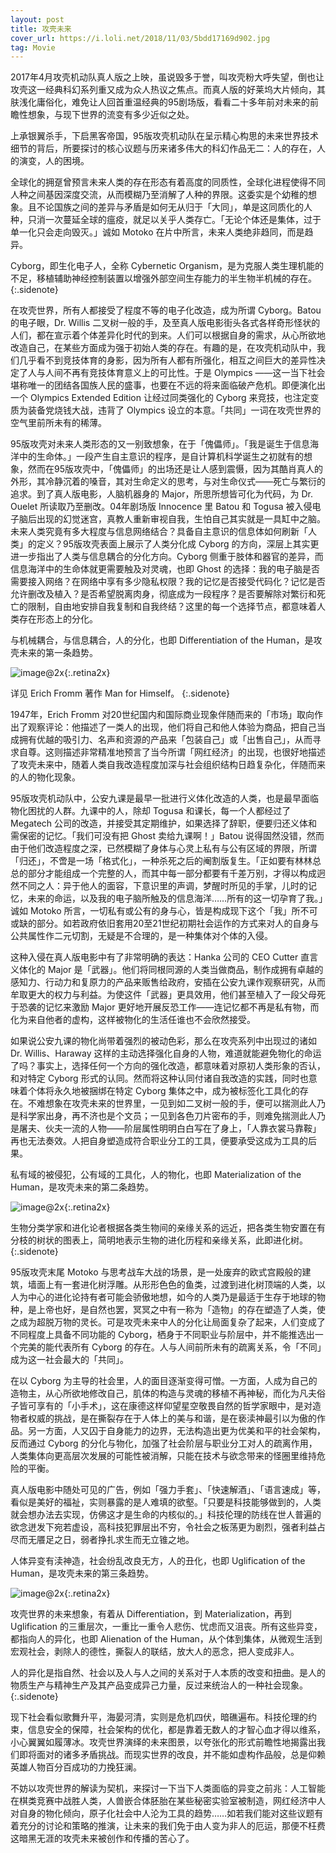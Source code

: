 ```yaml
---
layout: post
title: 攻壳未来
cover_url: https://i.loli.net/2018/11/03/5bdd17169d902.jpg
tag: Movie
---
```


2017年4月攻壳机动队真人版之上映，虽说毁多于誉，叫攻壳粉大呼失望，倒也让攻壳这一经典科幻系列重又成为众人热议之焦点。而真人版的好莱坞大片倾向，其肤浅化庸俗化，难免让人回首重温经典的95剧场版，看看二十多年前对未来的前瞻性想象，与现下世界的流变有多少近似之处。

上承银翼杀手，下启黑客帝国，95版攻壳机动队在呈示精心构思的未来世界技术细节的背后，所要探讨的核心议题与历来诸多伟大的科幻作品无二：人的存在，人的演变，人的困境。

全球化的拥趸曾预言未来人类的存在形态有着高度的同质性，全球化进程使得不同人种之间基因深度交流，从而模糊乃至消解了人种的界限。这委实是个幼稚的想象。且不论国族之间的差异与矛盾是如何无从归于「大同」，单是这同质化的人种，只消一次蔓延全球的瘟疫，就足以关乎人类存亡。「无论个体还是集体，过于单一化只会走向毁灭。」诚如 Motoko 在片中所言，未来人类绝非趋同，而是趋异。

Cyborg，即生化电子人，全称 Cybernetic Organism，是为克服人类生理机能的不足，移植辅助神经控制装置以增强外部空间生存能力的半生物半机械的存在。
{:.sidenote}

在攻壳世界，所有人都接受了程度不等的电子化改造，成为所谓 Cyborg。Batou 的电子眼，Dr. Willis 二叉树一般的手，及至真人版电影街头各式各样奇形怪状的人们，都在宣示着个体差异化时代的到来。人们可以根据自身的需求，从心所欲地改造自己，在某些方面成为强于初始人类的存在。有趣的是，在攻壳机动队中，我们几乎看不到竞技体育的身影，因为所有人都有所强化，相互之间巨大的差异性决定了人与人间不再有竞技体育意义上的可比性。于是 Olympics ——这一当下社会堪称唯一的团结各国族人民的盛事，也要在不远的将来面临破产危机。即便演化出一个 Olympics Extended Edition 让经过同类强化的 Cyborg 来竞技，也注定变质为装备党烧钱大战，违背了 Olympics 设立的本意。「共同」一词在攻壳世界的空气里前所未有的稀薄。

95版攻壳对未来人类形态的又一别致想象，在于「傀儡师」。「我是诞生于信息海洋中的生命体。」一段产生自主意识的程序，是自计算机科学诞生之初就有的想象，然而在95版攻壳中，「傀儡师」的出场还是让人感到震慑，因为其酷肖真人的外形，其冷静沉着的嗓音，其对生命定义的思考，与对生命仪式——死亡与繁衍的追求。到了真人版电影，人脑机器身的 Major，所思所想皆可化为代码，为 Dr. Ouelet 所读取乃至删改。04年剧场版 Innocence 里 Batou 和 Togusa 被入侵电子脑后出现的幻觉迷宫，真教人重新审视自我，生怕自己其实就是一具缸中之脑。未来人类究竟有多大程度与信息网络结合？具备自主意识的信息体如何刷新「人类」的定义？95版攻壳表面上展示了人类分化成 Cyborg 的方向，深层上其实更进一步指出了人类与信息耦合的分化方向。Cyborg 侧重于肢体和器官的差异，而信息海洋中的生命体就更需要触及对灵魂，也即 Ghost 的选择：我的电子脑是否需要接入网络？在网络中享有多少隐私权限？我的记忆是否接受代码化？记忆是否允许删改及植入？是否希望脱离肉身，彻底成为一段程序？是否要解除对繁衍和死亡的限制，自由地安排自我复制和自我终结？这里的每一个选择节点，都意味着人类存在形态上的分化。

与机械耦合，与信息耦合，人的分化，也即 Differentiation of the Human，是攻壳未来的第一条趋势。

![image@2x](https://i.loli.net/2018/11/03/5bdd171618312.jpg){:.retina2x}

详见 Erich Fromm 著作 Man for Himself。
{:.sidenote}

1947年，Erich Fromm 对20世纪国内和国际商业现象伴随而来的「市场」取向作出了观察评论：他描述了一类人的出现，他们将自己和他人体验为商品，把自己当成拥有优越的吸引力、名声和资源的产品来「包装自己」或「出售自己」，从而寻求自尊。这则描述非常精准地预言了当今所谓「网红经济」的出现，也很好地描述了攻壳未来中，随着人类自我改造程度加深与社会组织结构日趋复杂化，伴随而来的人的物化现象。

95版攻壳机动队中，公安九课是最早一批进行义体化改造的人类，也是最早面临物化困扰的人群。九课中的人，除却 Togusa 和课长，每一个人都经过了 Megatech 公司的改造，并接受其定期维护，如果选择了辞职，便要归还义体和需保密的记忆。「我们可没有把 Ghost 卖给九课啊！」Batou 说得固然没错，然而由于他们改造程度之深，已然模糊了身体与心灵上私有与公有区域的界限，所谓「归还」，不啻是一场「格式化」，一种杀死之后的阉割版复生。「正如要有林林总总的部分才能组成一个完整的人，而其中每一部分都要有千差万别，才得以构成迥然不同之人：异于他人的面容，下意识里的声调，梦醒时所见的手掌，儿时的记忆，未来的命运，以及我的电子脑所触及的信息海洋……所有的这一切孕育了我。」诚如 Motoko 所言，一切私有或公有的身与心，皆是构成现下这个「我」所不可或缺的部分。如若政府依旧套用20至21世纪初期社会运作的方式来对人的自身与公共属性作二元切割，无疑是不合理的，是一种集体对个体的入侵。

这种入侵在真人版电影中有了非常明确的表达：Hanka 公司的 CEO Cutter 直言义体化的 Major 是「武器」。他们将同根同源的人类当做商品，制作成拥有卓越的感知力、行动力和复原力的产品来贩售给政府，安插在公安九课作观察研究，从而牟取更大的权力与利益。为使这件「武器」更具效用，他们甚至植入了一段父母死于恐袭的记忆来激励 Major 更好地开展反恐工作——连记忆都不再是私有物，而化为来自他者的虚构，这样被物化的生活任谁也不会欣然接受。

如果说公安九课的物化尚带着强烈的被动色彩，那么在攻壳系列中出现过的诸如 Dr. Willis、Haraway 这样的主动选择强化自身的人物，难道就能避免物化的命运了吗？事实上，选择任何一个方向的强化改造，都意味着对原初人类形象的否认，和对特定 Cyborg 形式的认同。然而将这种认同付诸自我改造的实践，同时也意味着个体将永久地被捆绑在特定 Cyborg 集体之中，成为被标签化工具化的存在。不难想象在攻壳未来的世界里，一见到如二叉树一般的手，便可以揣测此人乃是科学家出身，再不济也是个文员；一见到各色刀片密布的手，则难免揣测此人乃是屠夫、伙夫一流的人物——阶层属性明明白白写在了身上，「人靠衣裳马靠鞍」再也无法奏效。人把自身塑造成符合职业分工的工具，便要承受这成为工具的后果。

私有域的被侵犯，公有域的工具化，人的物化，也即 Materialization of the Human，是攻壳未来的第二条趋势。

![image@2x](https://i.loli.net/2018/11/03/5bdd17180d0bc.jpg){:.retina2x}

生物分类学家和进化论者根据各类生物间的亲缘关系的远近，把各类生物安置在有分枝的树状的图表上，简明地表示生物的进化历程和亲缘关系，此即进化树。
{:.sidenote}

95版攻壳末尾 Motoko 与思考战车大战的场景，是一处废弃的欧式宫殿般的建筑，墙面上有一套进化树浮雕。从形形色色的鱼类，过渡到进化树顶端的人类，以人为中心的进化论持有者可能会骄傲地想，如今的人类乃是最适于生存于地球的物种，是上帝也好，是自然也罢，冥冥之中有一称为「造物」的存在塑造了人类，使之成为超脱万物的灵长。可是攻壳未来中人的分化让局面复杂了起来，人们变成了不同程度上具备不同功能的 Cyborg，栖身于不同职业与阶层中，并不能推选出一个完美的能代表所有 Cyborg 的存在。人与人间前所未有的疏离关系，令「不同」成为这一社会最大的「共同」。

在以 Cyborg 为主导的社会里，人的面目逐渐变得可憎。一方面，人成为自己的造物主，从心所欲地修改自己，肌体的构造与灵魂的移植不再神秘，而化为凡夫俗子皆可享有的「小手术」，这在康德这样仰望星空敬畏自然的哲学家眼中，是对造物者权威的挑战，是在撕裂存在于人体上的美与和谐，是在亵渎神最引以为傲的作品。另一方面，人又囚于自身能力的边界，无法构造出更为优美和平的社会架构，反而通过 Cyborg 的分化与物化，加强了社会阶层与职业分工对人的疏离作用，人类集体向更高层次发展的可能性被消解，只能在技术与欲念带来的怪圈里维持危险的平衡。

真人版电影中随处可见的广告，例如「强力手套」、「快速解酒」、「语言速成」等，看似是美好的福祉，实则暴露的是人难填的欲壑。「只要是科技能够做到的，人类就会想办法去实现，仿佛这才是生命的内核似的。」科技伦理的防线在世人普遍的欲念迸发下宛若虚设，高科技犯罪层出不穷，令社会之板荡更为剧烈，强者利益占尽而无餍足之日，弱者挣扎求生而无立锥之地。

人体异变有渎神造，社会纷乱改良无方，人的丑化，也即 Uglification of the Human，是攻壳未来的第三条趋势。

![image@2x](https://i.loli.net/2018/11/03/5bdd1718170a1.jpg){:.retina2x}

攻壳世界的未来想象，有着从 Differentiation，到 Materialization，再到 Uglification 的三重层次，一重比一重令人悲伤、忧虑而又沮丧。所有这些异变，都指向人的异化，也即 Alienation of the Human，从个体到集体，从微观生活到宏观社会，剥除人的德性，撕裂人的联结，放大人的恶念，把人变成非人。

人的异化是指自然、社会以及人与人之间的关系对于人本质的改变和扭曲。是人的物质生产与精神生产及其产品变成异己力量，反过来统治人的一种社会现象。
{:.sidenote}

现下社会看似歌舞升平，海晏河清，实则是危机四伏，暗礁遍布。科技伦理的约束，信息安全的保障，社会架构的优化，都是靠着无数人的才智心血才得以维系，小心翼翼如履薄冰。攻壳世界演绎的未来图景，以夸张化的形式前瞻性地揭露出我们即将面对的诸多矛盾挑战。而现实世界的改良，并不能如虚构作品般，总是仰赖英雄人物百分百成功的力挽狂澜。

不妨以攻壳世界的解读为契机，来探讨一下当下人类面临的异变之前兆：人工智能在棋类竞赛中战胜人类，人兽嵌合体胚胎在某些秘密实验室被制造，网红经济中人对自身的物化倾向，原子化社会中人沦为工具的趋势……如若我们能对这些议题有着充分的讨论和策略的推演，让未来的我们免于由人变为非人的厄运，那便不枉费这暗黑无涯的攻壳未来被创作和传播的苦心了。


